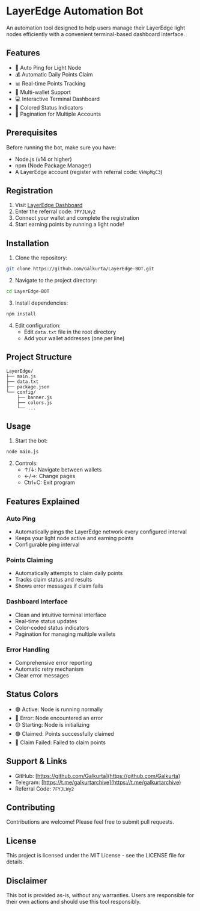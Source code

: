 # LayerEdge Automation Bot

An automation tool designed to help users manage their LayerEdge light nodes efficiently with a convenient terminal-based dashboard interface.

## Features

- 🚀 Auto Ping for Light Node
- 💰 Automatic Daily Points Claim
- 📊 Real-time Points Tracking
- 🎯 Multi-wallet Support
- 💻 Interactive Terminal Dashboard
- 🎨 Colored Status Indicators
- 📱 Pagination for Multiple Accounts

## Prerequisites

Before running the bot, make sure you have:

- Node.js (v14 or higher)
- npm (Node Package Manager)
- A LayerEdge account (register with referral code: `VkWpMgC3`)

## Registration

1. Visit [LayerEdge Dashboard](https://dashboard.layeredge.io)
2. Enter the referral code: `7FYJLWy2`
3. Connect your wallet and complete the registration
4. Start earning points by running a light node!

## Installation

1. Clone the repository:

```bash
git clone https://github.com/Galkurta/LayerEdge-BOT.git
```

2. Navigate to the project directory:

```bash
cd LayerEdge-BOT
```

3. Install dependencies:

```bash
npm install
```

4. Edit configuration:
   - Edit `data.txt` file in the root directory
   - Add your wallet addresses (one per line)

## Project Structure

```
LayerEdge/
├── main.js
├── data.txt
├── package.json
└── config/
    ├── banner.js
    ├── colors.js
    └── ...
```

## Usage

1. Start the bot:

```bash
node main.js
```

2. Controls:
   - ↑/↓: Navigate between wallets
   - ←/→: Change pages
   - Ctrl+C: Exit program

## Features Explained

### Auto Ping

- Automatically pings the LayerEdge network every configured interval
- Keeps your light node active and earning points
- Configurable ping interval

### Points Claiming

- Automatically attempts to claim daily points
- Tracks claim status and results
- Shows error messages if claim fails

### Dashboard Interface

- Clean and intuitive terminal interface
- Real-time status updates
- Color-coded status indicators
- Pagination for managing multiple wallets

### Error Handling

- Comprehensive error reporting
- Automatic retry mechanism
- Clear error messages

## Status Colors

- 🟢 Active: Node is running normally
- 🔴 Error: Node encountered an error
- 🟡 Starting: Node is initializing
- 🟢 Claimed: Points successfully claimed
- 🔴 Claim Failed: Failed to claim points

## Support & Links

- GitHub: [https://github.com/Galkurta](https://github.com/Galkurta)
- Telegram: [https://t.me/galkurtarchive](https://t.me/galkurtarchive)
- Referral Code: `7FYJLWy2`

## Contributing

Contributions are welcome! Please feel free to submit pull requests.

## License

This project is licensed under the MIT License - see the LICENSE file for details.

## Disclaimer

This bot is provided as-is, without any warranties. Users are responsible for their own actions and should use this tool responsibly.
